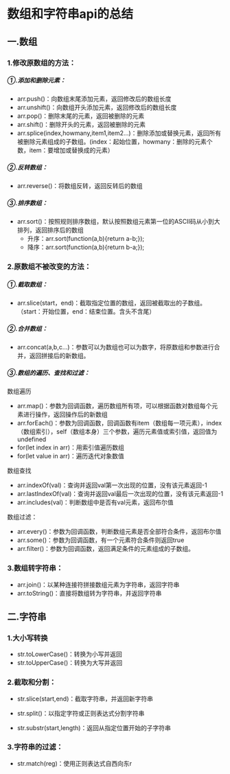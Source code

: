 # 数组和字符串api的总结

## 一.数组

### 1.修改原数组的方法：

##### ①.添加和删除元素：

- arr.push()：向数组末尾添加元素，返回修改后的数组长度
- arr.unshift()：向数组开头添加元素，返回修改后的数组长度
- arr.pop()：删除末尾的元素，返回被删除的元素
- arr.shift()：删除开头的元素，返回被删除的元素
- arr.splice(index,howmany,item1,item2...)：删除添加或替换元素，返回所有被删除元素组成的子数组。(index：起始位置，howmany：删除的元素个数，item：要增加或替换成的元素）

##### ②.反转数组：

- arr.reverse()：将数组反转，返回反转后的数组

##### ③.排序数组：

- arr.sort()：按照规则排序数组，默认按照数组元素第一位的ASCII码从小到大排列，返回排序后的数组
  - 升序：arr.sort(function(a,b){return a-b;});
  - 降序：arr.sort(function(a,b){return b-a;});

### 2.原数组不被改变的方法：

##### ①.截取数组：

- arr.slice(start，end)：截取指定位置的数组，返回被截取出的子数组。（start：开始位置，end：结束位置。含头不含尾）

##### ②.合并数组：

- arr.concat(a,b,c...)：参数可以为数组也可以为数字，将原数组和参数进行合并，返回拼接后的新数组。

##### ③.数组的遍历、查找和过滤：

数组遍历

- arr.map()：参数为回调函数，遍历数组所有项，可以根据函数对数组每个元素进行操作，返回操作后的新数组
- arr.forEach()：参数为回调函数，回调函数有item（数组每一项元素），index（数组索引），self（数组本身）三个参数，遍历元素值或索引值，返回值为undefined
- for(let index in arr)：用索引值遍历数组
- for(let value in arr)：遍历迭代对象数值

数组查找

- arr.indexOf(val)：查询并返回val第一次出现的位置，没有该元素返回-1
- arr.lastIndexOf(val)：查询并返回val最后一次出现的位置，没有该元素返回-1
- arr.includes(val)：判断数组中是否有val元素，返回布尔值

数组过滤：

- arr.every()：参数为回调函数，判断数组元素是否全部符合条件，返回布尔值
- arr.some()：参数为回调函数，有一个元素符合条件则返回true
- arr.filter()：参数为回调函数，返回满足条件的元素组成的子数组。

### 3.数组转字符串：

- arr.join()：以某种连接符拼接数组元素为字符串，返回字符串
- arr.toString()：直接将数组转为字符串，并返回字符串

## 二.字符串

### 1.大小写转换

- str.toLowerCase()：转换为小写并返回
- str.toUpperCase()：转换为大写并返回

### 2.截取和分割：

- str.slice(start,end)：截取字符串，并返回新字符串

- str.split()：以指定字符或正则表达式分割字符串
- str.substr(start,length)：返回从指定位置开始的子字符串

### 3.字符串的过滤：

- str.match(reg)：使用正则表达式自西向东r

